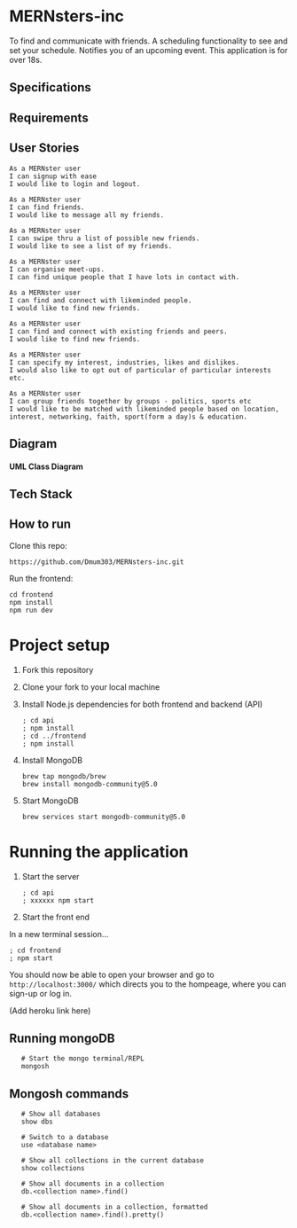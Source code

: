 # MERNsters-inc

To find and communicate with friends. A scheduling functionality to see and set your schedule. Notifies you of an upcoming event. This application is for over 18s.

## Specifications

## Requirements

## User Stories

```
As a MERNster user
I can signup with ease 
I would like to login and logout. 
```

```
As a MERNster user
I can find friends.
I would like to message all my friends.
```

```
As a MERNster user
I can swipe thru a list of possible new friends.
I would like to see a list of my friends.
```

```
As a MERNster user
I can organise meet-ups.
I can find unique people that I have lots in contact with.
```

```
As a MERNster user
I can find and connect with likeminded people.
I would like to find new friends.
```

```
As a MERNster user
I can find and connect with existing friends and peers.
I would like to find new friends.
```

```
As a MERNster user
I can specify my interest, industries, likes and dislikes.
I would also like to opt out of particular of particular interests etc.
```

```
As a MERNster user
I can group friends together by groups - politics, sports etc
I would like to be matched with likeminded people based on location, interest, networking, faith, sport(form a day)s & education.

```

## Diagram

#### UML Class Diagram


## Tech Stack

## How to run

Clone this repo:

```
https://github.com/Dmum303/MERNsters-inc.git

```

Run the frontend:

```
cd frontend
npm install
npm run dev
```

# Project setup

1. Fork this repository
2. Clone your fork to your local machine
3. Install Node.js dependencies for both frontend and backend (API)
   ```
   ; cd api
   ; npm install
   ; cd ../frontend
   ; npm install
   ```

4. Install MongoDB
   ```
   brew tap mongodb/brew
   brew install mongodb-community@5.0
   ```
5. Start MongoDB
   ```
   brew services start mongodb-community@5.0
   ```

# Running the application

1. Start the server
   ```
   ; cd api
   ; xxxxxx npm start
   ```
2. Start the front end

  In a new terminal session...
  ```
  ; cd frontend
  ; npm start
  ```

You should now be able to open your browser and go to `http://localhost:3000/` which directs you to the hompeage, where you can sign-up or log in.

(Add heroku link here)

## Running mongoDB

```shell
   # Start the mongo terminal/REPL
   mongosh
```

## Mongosh commands

```shell
   # Show all databases
   show dbs

   # Switch to a database
   use <database name>

   # Show all collections in the current database
   show collections

   # Show all documents in a collection
   db.<collection name>.find()

   # Show all documents in a collection, formatted
   db.<collection name>.find().pretty()
```

